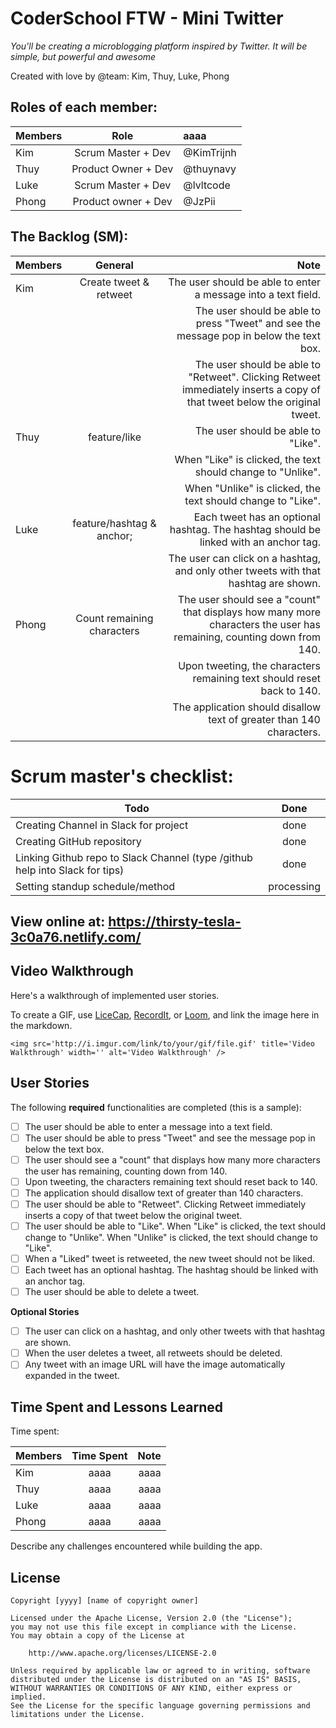 # CoderSchool FTW - Mini Twitter
*You'll be creating a microblogging platform inspired by Twitter. It will be simple, but powerful and awesome*

Created with love by @team: Kim, Thuy, Luke, Phong

## Roles of each member:
| Members       | Role          | aaaa       |
| ------------- |:-------------:|:------------- |
| Kim       |     Scrum Master + Dev   | @KimTrijnh | 
| Thuy      |  Product Owner + Dev | @thuynavy|
| Luke          |  Scrum Master + Dev| @lvltcode
| Phong          |  Product owner + Dev       | @JzPii

## The Backlog (SM):
| Members       | General     | Note  |
| ------------- |:-------------:| -----:    |
| Kim        | Create tweet & retweet | The user should be able to enter a message into a text field.|
| | | The user should be able to press "Tweet" and see the message pop in below the text box.|
| | | The user should be able to "Retweet". Clicking Retweet immediately inserts a copy of that tweet below the original tweet. |
| Thuy | feature/like     | The user should be able to "Like". 
| | | When "Like" is clicked, the text should change to "Unlike".|
| | | When "Unlike" is clicked, the text should change to "Like".|
| Luke             | feature/hashtag & anchor;       | Each tweet has an optional hashtag. The hashtag should be linked with an anchor tag.|
| | | The user can click on a hashtag, and only other tweets with that hashtag are shown. |
| Phong       |   Count remaining characters    | The user should see a "count" that displays how many more characters the user has remaining, counting down from 140.|
| | | Upon tweeting, the characters remaining text should reset back to 140.|
||| The application should disallow text of greater than 140 characters. |
  
# Scrum master's checklist:
| Todo       | Done     |
| ------------- |:-------------:|
| Creating Channel in Slack for project | done |
| Creating GitHub repository | done |
| Linking Github repo to Slack Channel (type /github help into Slack for tips) | done |
| Setting standup schedule/method | processing |


## View online at: https://thirsty-tesla-3c0a76.netlify.com/
  
## Video Walkthrough

Here's a walkthrough of implemented user stories.

To create a GIF, use [LiceCap](http://www.cockos.com/licecap/), [RecordIt](http://www.recordit.co), or [Loom](http://www.useloom.com), and link the image here in the markdown.

```
<img src='http://i.imgur.com/link/to/your/gif/file.gif' title='Video Walkthrough' width='' alt='Video Walkthrough' />
```

## User Stories

The following **required** functionalities are completed (this is a sample):

* [ ] The user should be able to enter a message into a text field.
* [ ] The user should be able to press "Tweet" and see the message pop in below the text box.
* [ ] The user should see a "count" that displays how many more characters the user has remaining, counting down from 140.
* [ ] Upon tweeting, the characters remaining text should reset back to 140.
* [ ] The application should disallow text of greater than 140 characters.
* [ ] The user should be able to "Retweet". Clicking Retweet immediately inserts a copy of that tweet below the original tweet.
* [ ] The user should be able to "Like". When "Like" is clicked, the text should change to "Unlike". When "Unlike" is clicked, the text should change to "Like".
* [ ] When a "Liked" tweet is retweeted, the new tweet should not be liked.
* [ ] Each tweet has an optional hashtag. The hashtag should be linked with an anchor tag.
* [ ] The user should be able to delete a tweet.

**Optional Stories**
* [ ] The user can click on a hashtag, and only other tweets with that hashtag are shown.
* [ ] When the user deletes a tweet, all retweets should be deleted.
* [ ] Any tweet with an image URL will have the image automatically expanded in the tweet.

## Time Spent and Lessons Learned

Time spent:

| Members       | Time Spent     | Note  |
| ------------- |:-------------:| -----:    |
| Kim        | aaaa | aaaa |
| Thuy | aaaa      | aaaa    |
| Luke             | aaaa      | aaaa |
| Phong       |   aaaa    | aaaa |


Describe any challenges encountered while building the app.

## License

    Copyright [yyyy] [name of copyright owner]

    Licensed under the Apache License, Version 2.0 (the "License");
    you may not use this file except in compliance with the License.
    You may obtain a copy of the License at

        http://www.apache.org/licenses/LICENSE-2.0

    Unless required by applicable law or agreed to in writing, software
    distributed under the License is distributed on an "AS IS" BASIS,
    WITHOUT WARRANTIES OR CONDITIONS OF ANY KIND, either express or implied.
    See the License for the specific language governing permissions and
    limitations under the License.


